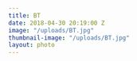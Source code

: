 ```yaml
---
title: BT
date: 2018-04-30 20:19:00 Z
image: "/uploads/BT.jpg"
thumbnail-image: "/uploads/BT.jpg"
layout: photo
---
```


